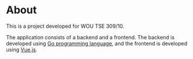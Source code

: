 # About

This is a project developed for WOU TSE 309/10.

The application consists of a backend and a frontend. The backend is developed using [Go programming language](https://go.dev), and the frontend is developed using [Vue.js](https://vuejs.org).